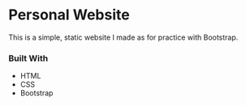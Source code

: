 # Personal Website
This is a simple, static website I made as for practice with Bootstrap.

### Built With
- HTML
- CSS
- Bootstrap
